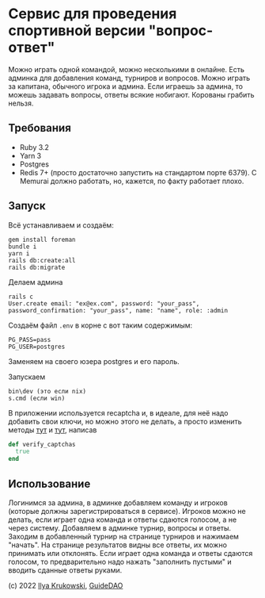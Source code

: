 # Сервис для проведения спортивной версии "вопрос-ответ"

Можно играть одной командой, можно несколькими в онлайне. Есть админка для добавления команд, турниров и вопросов. Можно играть за капитана, обычного игрока и админа. Если играешь за админа, то можешь задавать вопросы, ответы всякие нобигают. Корованы грабить нельзя.

## Требования

* Ruby 3.2
* Yarn 3
* Postgres
* Redis 7+ (просто достаточно запустить на стандартом порте 6379). С Memurai должно работать, но, кажется, по факту работает плохо.

## Запуск

Всё устанавливаем и создаём:

```
gem install foreman
bundle i
yarn i
rails db:create:all
rails db:migrate
```

Делаем админа

```
rails c
User.create email: "ex@ex.com", password: "your_pass", password_confirmation: "your_pass", name: "name", role: :admin
```

Создаём файл `.env` в корне с вот таким содержимым:

```
PG_PASS=pass
PG_USER=postgres
```

Заменяем на своего юзера postgres и его пароль.

Запускаем

```
bin\dev (это если nix)
s.cmd (если win)
```

В приложении используется recaptcha и, в идеале, для неё надо добавить свои ключи, но можно этого не делать, а просто изменить методы [тут](https://github.com/bodrovis/MCSAnswer/blob/master/app/controllers/sessions_controller.rb#L37) и [тут](https://github.com/bodrovis/MCSAnswer/blob/master/app/controllers/users_controller.rb#L70), написав

```ruby
def verify_captchas
  true
end
```

## Использование

Логинимся за админа, в админке добавляем команду и игроков (которые должны зарегистрироваться в сервисе). Игроков можно не делать, если играет одна команда и ответы сдаются голосом, а не через систему. Добавляем в админке турнир, вопросы и ответы. Заходим в добавленный турнир на странице турниров и нажимаем "начать". На странице результатов видны все ответы, их можно принимать или отклонять. Если играет одна команда и ответы сдаются голосом, то предварительно надо нажать "заполнить пустыми" и вводить сданные ответы руками.

(c) 2022 [Ilya Krukowski](http://bodrovis.tech), [GuideDAO](https://www.guidedao.xyz/)
